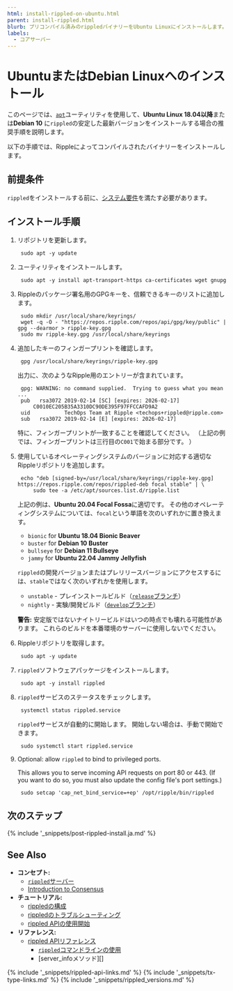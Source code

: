 ```yaml
---
html: install-rippled-on-ubuntu.html
parent: install-rippled.html
blurb: プリコンパイル済みのrippledバイナリーをUbuntu Linuxにインストールします。
labels:
  - コアサーバー
---
```


# UbuntuまたはDebian Linuxへのインストール

このページでは、[`apt`](https://ubuntu.com/server/docs)ユーティリティを使用して、**Ubuntu Linux 18.04以降**または**Debian 10** に`rippled`の安定した最新バージョンをインストールする場合の推奨手順を説明します。

以下の手順では、Rippleによってコンパイルされたバイナリーをインストールします。


## 前提条件

`rippled`をインストールする前に、[システム要件](system-requirements.html)を満たす必要があります。


## インストール手順

1. リポジトリを更新します。
   
        sudo apt -y update

2. ユーティリティをインストールします。
   
        sudo apt -y install apt-transport-https ca-certificates wget gnupg

3. Rippleのパッケージ署名用のGPGキーを、信頼できるキーのリストに追加します。
   
        sudo mkdir /usr/local/share/keyrings/
        wget -q -O - "https://repos.ripple.com/repos/api/gpg/key/public" | gpg --dearmor > ripple-key.gpg
        sudo mv ripple-key.gpg /usr/local/share/keyrings


4. 追加したキーのフィンガープリントを確認します。
   
        gpg /usr/local/share/keyrings/ripple-key.gpg

    出力に、次のようなRipple用のエントリーが含まれています。
   
        gpg: WARNING: no command supplied.  Trying to guess what you mean ...
        pub   rsa3072 2019-02-14 [SC] [expires: 2026-02-17]
            C0010EC205B35A3310DC90DE395F97FFCCAFD9A2
        uid           TechOps Team at Ripple <techops+rippled@ripple.com>
        sub   rsa3072 2019-02-14 [E] [expires: 2026-02-17]


    特に、フィンガープリントが一致することを確認してください。 （上記の例では、フィンガープリントは三行目の`C001`で始まる部分です。 ）

4. 使用しているオペレーティングシステムのバージョンに対応する適切なRippleリポジトリを追加します。
   
        echo "deb [signed-by=/usr/local/share/keyrings/ripple-key.gpg] https://repos.ripple.com/repos/rippled-deb focal stable" | \
            sudo tee -a /etc/apt/sources.list.d/ripple.list

    上記の例は、**Ubuntu 20.04 Focal Fossa**に適切です。 その他のオペレーティングシステムについては、`focal`という単語を次のいずれかに置き換えます。

    - `bionic` for **Ubuntu 18.04 Bionic Beaver**
    - `buster` for **Debian 10 Buster**
    - `bullseye` for **Debian 11 Bullseye**
    - `jammy` for **Ubuntu 22.04 Jammy Jellyfish**

    `rippled`の開発バージョンまたはプレリリースバージョンにアクセスするには、`stable`ではなく次のいずれかを使用します。

    - `unstable` - プレインストールビルド（[`release`ブランチ](https://github.com/ripple/rippled/tree/release)）
    - `nightly` - 実験/開発ビルド（[`develop`ブランチ](https://github.com/ripple/rippled/tree/develop)）

    **警告:** 安定版ではないナイトリービルドはいつの時点でも壊れる可能性があります。 これらのビルドを本番環境のサーバーに使用しないでください。

5. Rippleリポジトリを取得します。
   
        sudo apt -y update

6. `rippled`ソフトウェアパッケージをインストールします。
   
        sudo apt -y install rippled

7. `rippled`サービスのステータスをチェックします。
   
        systemctl status rippled.service

    `rippled`サービスが自動的に開始します。 開始しない場合は、手動で開始できます。
   
        sudo systemctl start rippled.service


8. Optional: allow `rippled` to bind to privileged ports.

    This allows you to serve incoming API requests on port 80 or 443. (If you want to do so, you must also update the config file's port settings.)
   
        sudo setcap 'cap_net_bind_service=+ep' /opt/ripple/bin/rippled


## 次のステップ

{% include '_snippets/post-rippled-install.ja.md' %}
<!--_ -->


## See Also

- **コンセプト:**
    - [`rippled`サーバー](xrpl-servers.html)
    - [Introduction to Consensus](intro-to-consensus.html)
- **チュートリアル:**
    - [rippledの構成](configure-rippled.html)
    - [rippledのトラブルシューティング](troubleshoot-the-rippled-server.html)
    - [rippled APIの使用開始](get-started-using-http-websocket-apis.html)
- **リファレンス:**
    - [rippled APIリファレンス](http-websocket-apis.html)
        - [`rippled`コマンドラインの使用](commandline-usage.html)
        - \[server_infoメソッド\]\[\]


<!--{# common link defs #}-->
{% include '_snippets/rippled-api-links.md' %}
{% include '_snippets/tx-type-links.md' %}
{% include '_snippets/rippled_versions.md' %}

